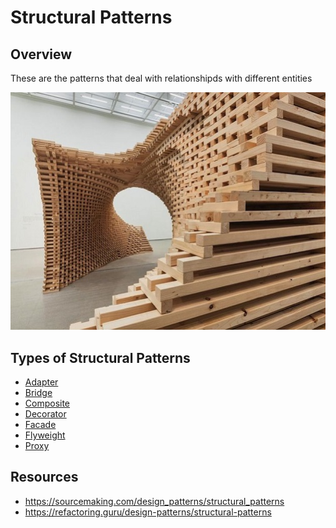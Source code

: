 # Structural Patterns

## Overview

These are the patterns that deal with relationshipds with different entities


![](./structuralpatterns.jpg)

## Types of Structural Patterns
- [Adapter](./Adapter)
- [Bridge](./Bridge)
- [Composite]()
- [Decorator]()
- [Facade]()
- [Flyweight]()
- [Proxy]()

## Resources
- https://sourcemaking.com/design_patterns/structural_patterns
- https://refactoring.guru/design-patterns/structural-patterns
